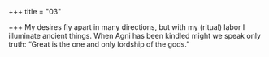 +++
title = "03"

+++
My desires fly apart in many directions, but with my (ritual) labor  I illuminate ancient things.
When Agni has been kindled might we speak only truth: “Great is the  one and only lordship of the gods.”